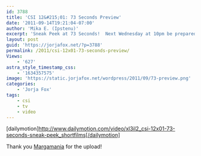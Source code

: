 ```yaml
---
id: 3788
title: 'CSI 12&#215;01: 73 Seconds Preview'
date: '2011-09-14T19:21:04-07:00'
author: 'Mika E. (Ipstenu)'
excerpt: 'Sneak Peek at 73 Seconds!  Next Wednesday at 10pm be prepared!'
layout: post
guid: 'https://jorjafox.net/?p=3788'
permalink: /2011/csi-12x01-73-seconds-preview/
Views:
    - '627'
astra_style_timestamp_css:
    - '1634357575'
image: 'https://static.jorjafox.net/wordpress/2011/09/73-preview.png'
categories:
    - 'Jorja Fox'
tags:
    - csi
    - tv
    - video
---
```


[dailymotion]http://www.dailymotion.com/video/xl3il2_csi-12x01-73-seconds-sneak-peek_shortfilms[/dailymotion]

Thank you <a href="http://www.dailymotion.com/video/xl3il2_csi-12x01-73-seconds-sneak-peek_shortfilms">Margamania</a> for the upload!